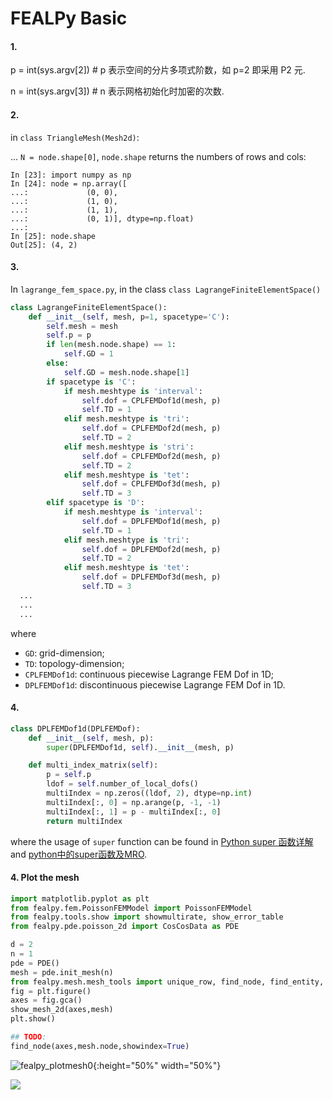 # FEALPy Basic

#### 1. 

p = int(sys.argv[2])  #  p 表示空间的分片多项式阶数，如 p=2 即采用 P2 元.

n = int(sys.argv[3]) #  n 表示网格初始化时加密的次数.



#### 2. 

in `class TriangleMesh(Mesh2d)`:

...
`N = node.shape[0]`, `node.shape` returns the numbers of rows and cols:	

```pyth
In [23]: import numpy as np
In [24]: node = np.array([
...:             (0, 0),
...:             (1, 0),
...:             (1, 1),
...:             (0, 1)], dtype=np.float)
...:             
In [25]: node.shape
Out[25]: (4, 2)
```



#### 3.

In  `lagrange_fem_space.py`, in the class `class LagrangeFiniteElementSpace()`

```python
class LagrangeFiniteElementSpace():
    def __init__(self, mesh, p=1, spacetype='C'):
        self.mesh = mesh
        self.p = p
        if len(mesh.node.shape) == 1:
            self.GD = 1
        else:
            self.GD = mesh.node.shape[1]
        if spacetype is 'C':
            if mesh.meshtype is 'interval':
                self.dof = CPLFEMDof1d(mesh, p)
                self.TD = 1
            elif mesh.meshtype is 'tri':
                self.dof = CPLFEMDof2d(mesh, p)
                self.TD = 2
            elif mesh.meshtype is 'stri':
                self.dof = CPLFEMDof2d(mesh, p)
                self.TD = 2
            elif mesh.meshtype is 'tet':
                self.dof = CPLFEMDof3d(mesh, p)
                self.TD = 3
        elif spacetype is 'D':
            if mesh.meshtype is 'interval':
                self.dof = DPLFEMDof1d(mesh, p)
                self.TD = 1
            elif mesh.meshtype is 'tri':
                self.dof = DPLFEMDof2d(mesh, p)
                self.TD = 2
            elif mesh.meshtype is 'tet':
                self.dof = DPLFEMDof3d(mesh, p)
                self.TD = 3
  ...
  ...
  ...
```

where

* `GD`: grid-dimension;
* `TD`: topology-dimension;
* `CPLFEMDof1d`: continuous piecewise Lagrange FEM Dof in 1D;
* `DPLFEMDof1d`: discontinuous piecewise Lagrange FEM Dof in 1D.



#### 4.

```python
class DPLFEMDof1d(DPLFEMDof):
    def __init__(self, mesh, p):
        super(DPLFEMDof1d, self).__init__(mesh, p)

    def multi_index_matrix(self):
        p = self.p
        ldof = self.number_of_local_dofs()
        multiIndex = np.zeros((ldof, 2), dtype=np.int)
        multiIndex[:, 0] = np.arange(p, -1, -1)
        multiIndex[:, 1] = p - multiIndex[:, 0]
        return multiIndex
```

where the usage of `super` function can be found in [Python super 函数详解](https://www.jianshu.com/p/6d7cce41dc65) and [python中的super函数及MRO](https://blog.csdn.net/m0_38063172/article/details/82250865).



#### 4. Plot the mesh

```python
import matplotlib.pyplot as plt
from fealpy.fem.PoissonFEMModel import PoissonFEMModel
from fealpy.tools.show import showmultirate, show_error_table
from fealpy.pde.poisson_2d import CosCosData as PDE

d = 2
n = 1
pde = PDE()
mesh = pde.init_mesh(n)
from fealpy.mesh.mesh_tools import unique_row, find_node, find_entity, show_mesh_2d
fig = plt.figure()
axes = fig.gca()
show_mesh_2d(axes,mesh)
plt.show()

## TODO:
find_node(axes,mesh.node,showindex=True)
```

![fealpy_plotmesh0](/Users/yczhang/Documents/MathGrocery/Programing/FEALPy/fealpy_files/fealpy_plotmesh0.png){:height="50%" width="50%"}







<img src="/Users/yczhang/Documents/MathGrocery/Programing/FEALPy/fealpy_files/fealpy_plotmesh0.png" style="width:10px height:10px" />

